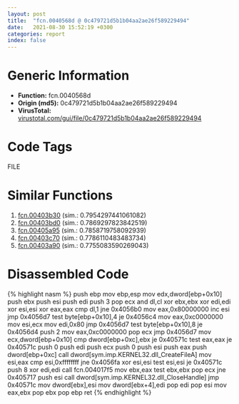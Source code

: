 ```yaml
---
layout: post
title:  "fcn.0040568d @ 0c479721d5b1b04aa2ae26f589229494"
date:   2021-08-30 15:52:19 +0300
categories: report
index: false
---
```


# Generic Information
- **Function:** fcn.0040568d
- **Origin (md5):** 0c479721d5b1b04aa2ae26f589229494
- **VirusTotal:** [virustotal.com/gui/file/0c479721d5b1b04aa2ae26f589229494][virustotal_ref]

# Code Tags
<span class="tag" id="FILE">FILE</span>


# Similar Functions

1. [fcn.00403b30][similar_1_ref] (sim.: 0.7954297441061082)
2. [fcn.00403bd0][similar_2_ref] (sim.: 0.7869297823842519)
3. [fcn.00405a95][similar_3_ref] (sim.: 0.7858719758092939)
4. [fcn.00403c70][similar_4_ref] (sim.: 0.7786110483483734)
5. [fcn.00403a90][similar_5_ref] (sim.: 0.7755083590269043)


# Disassembled Code

{% highlight nasm %}
push ebp
mov ebp,esp
mov edx,dword[ebp+0x10]
push ebx
push esi
push edi
push 3
pop ecx
and dl,cl
xor ebx,ebx
xor edi,edi
xor esi,esi
xor eax,eax
cmp dl,1
jne 0x4056b0
mov eax,0x80000000
inc esi
jmp 0x4056d7
test byte[ebp+0x10],4
je 0x4056c4
mov eax,0xc0000000
mov esi,ecx
mov edi,0x80
jmp 0x4056d7
test byte[ebp+0x10],8
je 0x4056d4
push 2
mov eax,0xc0000000
pop ecx
jmp 0x4056d7
mov ecx,dword[ebp+0x10]
cmp dword[ebp+0xc],ebx
je 0x40571c
test eax,eax
je 0x40571c
push 0
push edi
push ecx
push 0
push esi
push eax
push dword[ebp+0xc]
call dword[sym.imp.KERNEL32.dll_CreateFileA]
mov esi,eax
cmp esi,0xffffffff
jne 0x4056fa
xor esi,esi
test esi,esi
je 0x40571c
push 8
xor edi,edi
call fcn.004017f5
mov ebx,eax
test ebx,ebx
pop ecx
jne 0x405717
push esi
call dword[sym.imp.KERNEL32.dll_CloseHandle]
jmp 0x40571c
mov dword[ebx],esi
mov dword[ebx+4],edi
pop edi
pop esi
mov eax,ebx
pop ebx
pop ebp
ret 
{% endhighlight %}


[similar_1_ref]: /report/fcn.00403b30@b3771987fba16f4fba07d1109ec72c76
[similar_2_ref]: /report/fcn.00403bd0@b3771987fba16f4fba07d1109ec72c76
[similar_3_ref]: /report/fcn.00405a95@4c2db4ba96e80258daff665d7d7a016a
[similar_4_ref]: /report/fcn.00403c70@b3771987fba16f4fba07d1109ec72c76
[similar_5_ref]: /report/fcn.00403a90@b3771987fba16f4fba07d1109ec72c76
[virustotal_ref]: https://www.virustotal.com/gui/file/0c479721d5b1b04aa2ae26f589229494